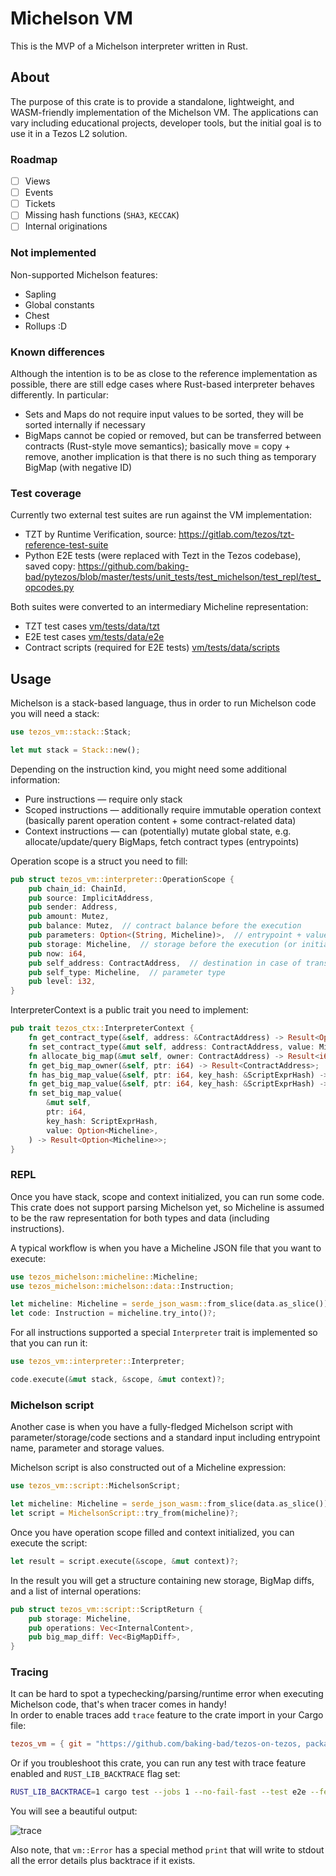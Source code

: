 # Michelson VM

This is the MVP of a Michelson interpreter written in Rust.

## About
The purpose of this crate is to provide a standalone, lightweight, and WASM-friendly implementation of the Michelson VM. The applications can vary including educational projects, developer tools, but the initial goal is to use it in a Tezos L2 solution.

### Roadmap

- [ ] Views
- [ ] Events
- [ ] Tickets
- [ ] Missing hash functions (`SHA3`, `KECCAK`)
- [ ] Internal originations

### Not implemented
Non-supported Michelson features:
* Sapling
* Global constants
* Chest
* Rollups :D

### Known differences
Although the intention is to be as close to the reference implementation as possible, there are still edge cases where Rust-based interpreter behaves differently. In particular:
* Sets and Maps do not require input values to be sorted, they will be sorted internally if necessary
* BigMaps cannot be copied or removed, but can be transferred between contracts (Rust-style move semantics); basically move = copy + remove, another implication is that there is no such thing as temporary BigMap (with negative ID)

### Test coverage

Currently two external test suites are run against the VM implementation:
* TZT by Runtime Verification, source: https://gitlab.com/tezos/tzt-reference-test-suite
* Python E2E tests (were replaced with Tezt in the Tezos codebase), saved copy: https://github.com/baking-bad/pytezos/blob/master/tests/unit_tests/test_michelson/test_repl/test_opcodes.py

Both suites were converted to an intermediary Micheline representation:
* TZT test cases [vm/tests/data/tzt](https://github.com/baking-bad/tezos-on-tezos/tree/master/vm/tests/data/tzt)
* E2E test cases [vm/tests/data/e2e](https://github.com/baking-bad/tezos-on-tezos/tree/master/vm/tests/data/e2e)
* Contract scripts (required for E2E tests) [vm/tests/data/scripts](https://github.com/baking-bad/tezos-on-tezos/tree/master/vm/tests/data/scripts)

## Usage

Michelson is a stack-based language, thus in order to run Michelson code you will need a stack:

```rust
use tezos_vm::stack::Stack;

let mut stack = Stack::new();
```

Depending on the instruction kind, you might need some additional information:
* Pure instructions — require only stack
* Scoped instructions — additionally require immutable operation context (basically parent operation content + some contract-related data)
* Context instructions — can (potentially) mutate global state, e.g. allocate/update/query BigMaps, fetch contract types (entrypoints)

Operation scope is a struct you need to fill:
```rust
pub struct tezos_vm::interpreter::OperationScope {
    pub chain_id: ChainId,
    pub source: ImplicitAddress,
    pub sender: Address,
    pub amount: Mutez,
    pub balance: Mutez,  // contract balance before the execution
    pub parameters: Option<(String, Micheline)>,  // entrypoint + value
    pub storage: Micheline,  // storage before the execution (or initial storage in case of origination)
    pub now: i64,
    pub self_address: ContractAddress,  // destination in case of transaction, originated_contract in case of origination
    pub self_type: Micheline,  // parameter type
    pub level: i32,
}
```

InterpreterContext is a public trait you need to implement:
```rust
pub trait tezos_ctx::InterpreterContext {
    fn get_contract_type(&self, address: &ContractAddress) -> Result<Option<Micheline>>;
    fn set_contract_type(&mut self, address: ContractAddress, value: Micheline) -> Result<()>;
    fn allocate_big_map(&mut self, owner: ContractAddress) -> Result<i64>;
    fn get_big_map_owner(&self, ptr: i64) -> Result<ContractAddress>;
    fn has_big_map_value(&self, ptr: i64, key_hash: &ScriptExprHash) -> Result<bool>;
    fn get_big_map_value(&self, ptr: i64, key_hash: &ScriptExprHash) -> Result<Option<Micheline>>;
    fn set_big_map_value(
        &mut self,
        ptr: i64,
        key_hash: ScriptExprHash,
        value: Option<Micheline>,
    ) -> Result<Option<Micheline>>;
}
```

### REPL

Once you have stack, scope and context initialized, you can run some code.  
This crate does not support parsing Michelson yet, so Micheline is assumed to be the raw representation for both types and data (including instructions).  

A typical workflow is when you have a Micheline JSON file that you want to execute:
```rust
use tezos_michelson::micheline::Micheline;
use tezos_michelson::michelson::data::Instruction;

let micheline: Micheline = serde_json_wasm::from_slice(data.as_slice())?;
let code: Instruction = micheline.try_into()?;
```

For all instructions supported a special `Interpreter` trait is implemented so that you can run it:
```rust
use tezos_vm::interpreter::Interpreter;

code.execute(&mut stack, &scope, &mut context)?;
```

### Michelson script

Another case is when you have a fully-fledged Michelson script with parameter/storage/code sections and a standard input including entrypoint name, parameter and storage values.  

Michelson script is also constructed out of a Micheline expression:
```rust
use tezos_vm::script::MichelsonScript;

let micheline: Micheline = serde_json_wasm::from_slice(data.as_slice())?;
let script = MichelsonScript::try_from(micheline)?;
```

Once you have operation scope filled and context initialized, you can execute the script:
```rust
let result = script.execute(&scope, &mut context)?;
```

In the result you will get a structure containing new storage, BigMap diffs, and a list of internal operations:
```rust
pub struct tezos_vm::script::ScriptReturn {
    pub storage: Micheline,
    pub operations: Vec<InternalContent>,
    pub big_map_diff: Vec<BigMapDiff>,
}
```

### Tracing

It can be hard to spot a typechecking/parsing/runtime error when executing Michelson code, that's when tracer comes in handy!  
In order to enable traces add `trace` feature to the crate import in your Cargo file:
```toml
tezos_vm = { git = "https://github.com/baking-bad/tezos-on-tezos, package = "vm", features = ["trace"] }
```

Or if you troubleshoot this crate, you can run any test with trace feature enabled and `RUST_LIB_BACKTRACE` flag set:
```sh
RUST_LIB_BACKTRACE=1 cargo test --jobs 1 --no-fail-fast --test e2e --features trace -- --nocapture --test-threads=1 e2e_map_iter_00.json
```

You will see a beautiful output:

![trace](https://i.imgur.com/EGew4G1.png?)

Also note, that `vm::Error` has a special method `print` that will write to stdout all the error details plus backtrace if it exists.